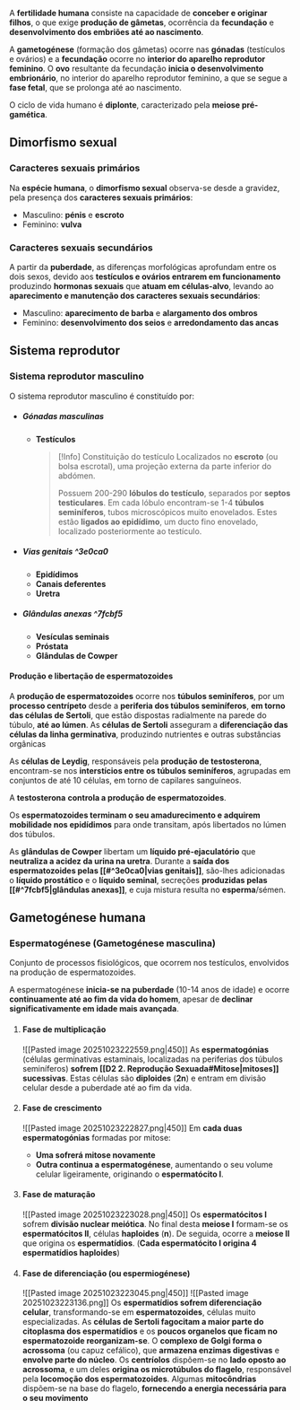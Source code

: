 A **fertilidade humana** consiste na capacidade de **conceber e originar filhos**, o que exige **produção de gâmetas**, ocorrência da **fecundação** e **desenvolvimento dos embriões até ao nascimento**.

A **gametogénese** (formação dos gâmetas) ocorre nas **gónadas** (testículos e ovários) e a **fecundação** ocorre no **interior do aparelho reprodutor feminino**.
O **ovo** resultante da fecundação **inicia o desenvolvimento embrionário**, no interior do aparelho reprodutor feminino, a que se segue a **fase fetal**, que se prolonga até ao nascimento.

O ciclo de vida humano é **diplonte**, caracterizado pela **meiose pré-gamética**.
## Dimorfismo sexual
### Caracteres sexuais primários
Na **espécie humana**, o **dimorfismo sexual** observa-se desde a gravidez, pela presença dos **caracteres sexuais primários**:
- Masculino: **pénis** e **escroto**
- Feminino: **vulva**
### Caracteres sexuais secundários
A partir da **puberdade**, as diferenças morfológicas aprofundam entre os dois sexos, devido aos **testículos e ovários entrarem em funcionamento** produzindo **hormonas sexuais** que **atuam em células-alvo**, levando ao **aparecimento e manutenção dos caracteres sexuais secundários**:
- Masculino: **aparecimento de barba** e **alargamento dos ombros**
- Feminino: **desenvolvimento dos seios** e **arredondamento das ancas**

## Sistema reprodutor
### Sistema reprodutor masculino
O sistema reprodutor masculino é constituído por:
- ##### Gónadas masculinas
	- **Testículos**
		>[!Info] Constituição do testículo
		>Localizados no **escroto** (ou bolsa escrotal), uma projeção externa da parte inferior do abdómen.
		>
		>Possuem 200-290 **lóbulos do testículo**, separados por **septos testiculares**.
		>Em cada lóbulo encontram-se 1-4 **túbulos seminíferos**, tubos microscópicos muito enovelados. Estes estão **ligados ao epidídimo**, um ducto fino enovelado, localizado posteriormente ao testículo.
- ##### Vias genitais ^3e0ca0
	- **Epidídimos**
	- **Canais deferentes**
	- **Uretra**
- ##### Glândulas anexas ^7fcbf5
	- **Vesículas seminais**
	- **Próstata**
	- **Glândulas de Cowper**

#### Produção e libertação de espermatozoides
A **produção de espermatozoides** ocorre nos **túbulos seminíferos**, por um **processo centrípeto** desde a **periferia dos túbulos seminíferos**, **em torno das células de Sertoli**, que estão dispostas radialmente na parede do túbulo, **até ao lúmen**. As **células de Sertoli** asseguram a **diferenciação das células da linha germinativa**, produzindo nutrientes e outras substâncias orgânicas

As **células de Leydig**, responsáveis pela **produção de testosterona**, encontram-se nos **interstícios entre os túbulos seminíferos**, agrupadas em conjuntos de até 10 células, em torno de capilares sanguíneos.

A **testosterona** **controla a produção de espermatozoides**.

Os **espermatozoides terminam o seu amadurecimento e adquirem mobilidade nos epidídimos** para onde transitam, após libertados no lúmen dos túbulos.

As **glândulas de Cowper** libertam um **líquido pré-ejaculatório** que **neutraliza a acidez da urina na uretra**.
Durante a **saída dos espermatozoides pelas [[#^3e0ca0|vias genitais]]**, são-lhes adicionadas o **líquido prostático** e o **líquido seminal**, secreções **produzidas pelas [[#^7fcbf5|glândulas anexas]]**, e cuja mistura resulta no **esperma**/sémen.
## Gametogénese humana
### Espermatogénese (Gametogénese masculina)
Conjunto de processos fisiológicos, que ocorrem nos testículos, envolvidos na produção de espermatozoides.

A espermatogénese **inicia-se na puberdade** (10-14 anos de idade) e ocorre **continuamente até ao fim da vida do homem**, apesar de **declinar significativamente em idade mais avançada**.

1. #### Fase de multiplicação
	![[Pasted image 20251023222559.png|450]]
	As **espermatogónias** (células germinativas estaminais, localizadas na periferias dos túbulos seminíferos) **sofrem [[D2 2. Reprodução Sexuada#Mitose|mitoses]] sucessivas**.
	Estas células são **diploides** (**2n**) e entram em divisão celular desde a puberdade até ao fim da vida.
	
2. #### Fase de crescimento
	![[Pasted image 20251023222827.png|450]]
	Em **cada duas espermatogónias** formadas por mitose:
	- **Uma sofrerá mitose novamente**
	- **Outra continua a espermatogénese**, aumentando o seu volume celular ligeiramente, originando o **espermatócito I**.
3. #### Fase de maturação
	![[Pasted image 20251023223028.png|450]]
	Os **espermatócitos I** sofrem **divisão nuclear meiótica**. No final desta **meiose I** formam-se os **espermatócitos II**, células **haploides** (**n**).
	De seguida, ocorre a **meiose II** que origina os **espermatídios**.
	(**Cada espermatócito I origina 4 espermatídios haploides**)
4. #### Fase de diferenciação (ou espermiogénese)
	![[Pasted image 20251023223045.png|450]]
	![[Pasted image 20251023223136.png]]
	Os **espermatídios sofrem diferenciação celular**, transformando-se em **espermatozoides**, células muito especializadas.
	As **células de Sertoli fagocitam a maior parte do citoplasma dos espermatídios** e os **poucos organelos que ficam no espermatozoide reorganizam-se**.
	O **complexo de Golgi forma o acrossoma** (ou capuz cefálico), que **armazena enzimas digestivas** e **envolve parte do núcleo**.
	Os **centríolos** dispõem-se no **lado oposto ao acrossoma**, e um deles **origina os microtúbulos do flagelo**, responsável pela **locomoção dos espermatozoides**.
	Algumas **mitocôndrias** dispõem-se na base do flagelo, **fornecendo a energia necessária para o seu movimento**
